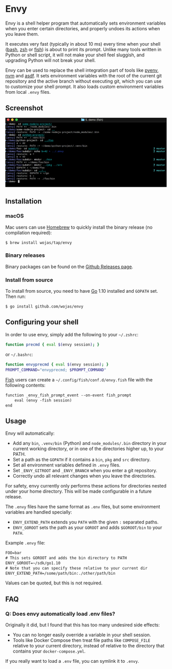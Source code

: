 # Envy

Envy is a shell helper program that automatically sets environment variables
when you enter certain directories, and properly undoes its actions when you
leave them.

It executes very fast (typically in about 10 ms) every time when your shell 
([bash], [zsh] or [fish]) is about to print its prompt. Unlike
many tools written in Python or shell script, it will not make your
shell feel sluggish, and upgrading Python will not break your shell.

Envy can be used to replace the shell integration part of tools like [pyenv],
[nvm] and [asdf]. It sets environment variables with the root of the current
git repository and the active branch without executing git, which you can 
use to customize your shell prompt. It also loads custom environment variables
from local `.envy` files.

## Screenshot

![Screenshot of envy in action](screenshot.png)


## Installation

### macOS

Mac users can use [Homebrew] to quickly install the binary release (no compilation required):

    $ brew install wojas/tap/envy

### Binary releases

Binary packages can be found on the [Github Releases page].

### Install from source

To install from source, you need to have [Go] 1.10 installed and `GOPATH` set. Then run:

    $ go install github.com/wojas/envy


## Configuring your shell

In order to use envy, simply add the following to your `~/.zshrc`:

```bash
function precmd { eval $(envy session); }
```

or `~/.bashrc`:
```bash
function envyprecmd { eval $(envy session); }
PROMPT_COMMAND="envyprecmd; $PROMPT_COMMAND"
```

[Fish] users can create a `~/.config/fish/conf.d/envy.fish` file with the following contents:

```fish
function _envy_fish_prompt_event --on-event fish_prompt
    eval (envy -fish session)
end
```

## Usage

Envy will automatically:

* Add any `bin`, `.venv/bin` (Python) and `node_modules/.bin` directory in your current
  working directory, or in one of the directories higher up, to your PATH.
* Set a path as the `GOPATH` if it contains a `bin`, `pkg` and `src` directory.
* Set all environment variables defined in `.envy` files.
* Set `_ENVY_GITROOT` and `_ENVY_BRANCH` when you enter a git repository.
* Correctly undo all relevant changes when you leave the directories.

For safety, envy currently only performs these actions for directories nested 
under your home directory. This will be made configurable in a future release.

The `.envy` files have the same format as `.env` files, but some environment variables
are handled specially:

- `ENVY_EXTEND_PATH` extends you `PATH` with the given `:` separated paths.
- `ENVY_GOROOT` sets the path as your `GOROOT` and adds `$GOROOT/bin` to your `PATH`.

Example `.envy` file:

```
FOO=bar
# This sets GOROOT and adds the bin directory to PATH
ENVY_GOROOT=~/sdk/go1.10
# Note that you can specify these relative to your current dir
ENVY_EXTEND_PATH=/some/path/bin:./other/path/bin
```

Values can be quoted, but this is not required. 

## FAQ

### Q: Does envy automatically load .env files?

Originally it did, but I found that this has too many undesired side effects:

- You can no longer easily override a variable in your shell session.
- Tools like Docker Compose then treat file paths like `COMPOSE_FILE` relative
  to your current directory, instead of relative to the directory that contains 
  your `docker-compose.yml`.

If you really want to load a `.env` file, you can symlink it to `.envy`.


[bash]: https://www.gnu.org/software/bash/
[zsh]: http://www.zsh.org/
[fish]: https://fishshell.com/
[pyenv]: https://github.com/pyenv/pyenv
[nvm]: https://github.com/creationix/nvm
[asdf]: https://github.com/asdf-vm/asdf
[Homebrew]: https://brew.sh/
[Go]: https://golang.org/dl/
[Github Releases page]: https://github.com/wojas/envy/releases
